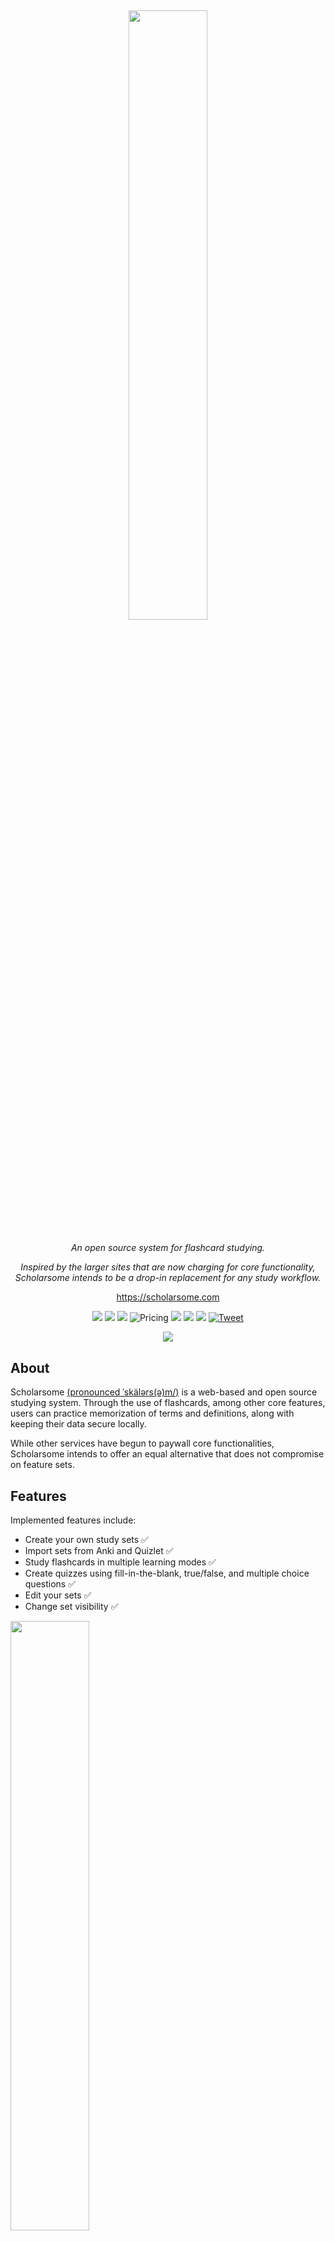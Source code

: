 ## <p align="center"><img src="https://raw.githubusercontent.com/hwgilbert16/scholarsome/develop/apps/front/src/assets/header/scholarsome-logo-purple-lowercase.svg" height="50%" width="50%"></p>

<div align="center">

*An open source system for flashcard studying.*

*Inspired by the larger sites that are now charging for core functionality, Scholarsome intends to be a drop-in replacement for any study workflow.*

https://scholarsome.com

<a href="https://discord.gg/hRgVvc5MKf">![](https://img.shields.io/badge/-Join%20our%20Discord-white?logo=Discord&logoColor=blue)</a>
<a href="https://github.com/hwgilbert16/scholarsome/blob/develop/LICENSE">![](https://img.shields.io/github/license/hwgilbert16/scholarsome?color=blue)</a>
<a href="https://github.com/hwgilbert16/scholarsome/issues?q=is%3Aissue+is%3Aopen+label%3A%22good+first+issue%22">![](https://img.shields.io/badge/contributions-welcome-orange)</a>
<img src="https://img.shields.io/badge/price-free-brightgreen" alt="Pricing">
<a href="https://github.com/hwgilbert16/scholarsome/issues">![](https://img.shields.io/github/issues/hwgilbert16/scholarsome)</a>
<a href="https://www.contributor-covenant.org/version/2/1/code_of_conduct.html "><img src="https://img.shields.io/badge/Contributor%20Covenant-2.1-purple" /></a>
<a href="https://github.com/hwgilbert16/scholarsome/stargazers">![](https://img.shields.io/github/stars/hwgilbert16/scholarsome)</a>
[![Tweet](https://img.shields.io/twitter/url/http/shields.io.svg?style=social)](https://twitter.com/intent/tweet?text=Stop%20using%20clunky%2C%20proprietary%20flashcard%20software%20-%20instead%2C%20use%20the%20open%20source%20alternative%3A%20Scholarsome&url=https://github.com/hwgilbert16/scholarsome&hashtags=bootstrap,nestjs,angular,developers)

</div>

<p align="center">
<img src="https://i.imgur.com/MshTOaL.png">
</p>

## About

Scholarsome <a href="http://ipa-reader.xyz/?text=%CB%88sk%C3%A4l%C9%99rs(%C9%99)m%2F">(pronounced ˈskälərs(ə)m/)</a> is a web-based and open source studying system. Through the use of flashcards, among other core features, users can practice memorization of terms and definitions, along with keeping their data secure locally.

While other services have begun to paywall core functionalities, Scholarsome intends to offer an equal alternative that does not compromise on feature sets.

## Features

Implemented features include:

- Create your own study sets ✅
- Import sets from Anki and Quizlet ✅
- Study flashcards in multiple learning modes ✅
- Create quizzes using fill-in-the-blank, true/false, and multiple choice questions ✅
- Edit your sets ✅
- Change set visibility ✅

<img src="https://i.imgur.com/Xey0pzK.gif" width="50%">
<img src="https://s12.gifyu.com/images/SWNMa.gif" width="50%">

## Features coming soon...

- Interactive study games
- Spaced repetition system implementation
- Persistence of quiz results
- Editing permission sharing with other users
- Improved profile page
- User-accessible API

## Usage

Scholarsome is accessible at https://scholarsome.com for individuals who are not interested in hosting it themselves. It is free and runs the same as the most recently released version.

However, the service can be hosted yourself on any system. For those wishing to self-host Scholarsome, documentation for installation can be found <a href="https://docs.scholarsome.com/get-started/prerequisites">here.</a>

## Development

For development purposes, Scholarsome is required to be installed outside the standard container-based system that is used for production installs. Documentation for development can be found <a href="https://docs.scholarsome.com/development/development-guide">here.</a>

While we use many technologies, some of our most prominent are:

- <a href="https://nestjs.com/">NestJS</a>
- <a href="https://angular.io/">Angular</a>
- <a href="https://www.prisma.io/">Prisma</a>
- <a href="https://nx.dev/">Nx</a>

## Contributing

Scholarsome is an open source project. We believe in a transparent development process and are appreciative of any contributions to the project. Whether it's proposing new features, helping us fix bugs, or improving the documentation - we would love to have your help. Please refer to our <a href="https://github.com/hwgilbert16/scholarsome/blob/develop/CODE_OF_CONDUCT.md">code of conduct</a> to ensure you follow the project's rules.

- **Bug reports.** If you run into an issue using Scholarsome, please <a href="https://github.com/hwgilbert16/scholarsome/issues/new">create a bug report</a>. Make sure you attach the `bug` label to your issue.
- **Feature requests.** We'd love to hear your ideas for future features. Please <a href="https://github.com/hwgilbert16/scholarsome/issues/new">create an issue</a> and attach the `feature request` label to propose a new feature.

## Contact

For formal inquiries, you can contact us via support@scholarsome.com

Otherwise, we recommend joining our <a href="https://discord.gg/hRgVvc5MKf">Discord server.</a> Support can be asked here, along with keeping up-to-date with future versions and upcoming features.
